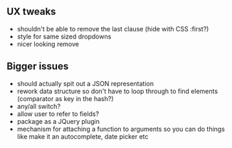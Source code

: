 ## UX tweaks 
* shouldn't be able to remove the last clause (hide with CSS :first?)
* style for same sized dropdowns
* nicer looking remove

## Bigger issues
* should actually spit out a JSON representation
* rework data structure so don't have to loop through to find elements (comparator as key in the hash?)
* any/all switch? 
* allow user to refer to fields?
* package as a JQuery plugin
* mechanism for attaching a function to arguments so you can do things like make it an autocomplete, date picker etc
